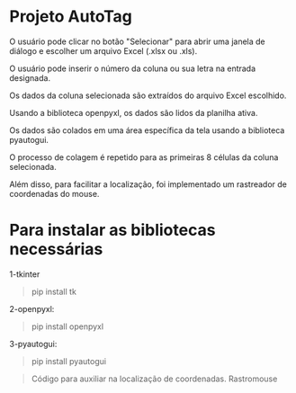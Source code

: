 # Projeto AutoTag

O usuário pode clicar no botão "Selecionar" para abrir uma janela de diálogo e escolher um arquivo Excel (.xlsx ou .xls).

O usuário pode inserir o número da coluna ou sua letra na entrada designada.

Os dados da coluna selecionada são extraídos do arquivo Excel escolhido.

Usando a biblioteca openpyxl, os dados são lidos da planilha ativa.

Os dados são colados em uma área específica da tela usando a biblioteca pyautogui.

O processo de colagem é repetido para as primeiras 8 células da coluna selecionada.

Além disso, para facilitar a localização, foi implementado um rastreador de coordenadas do mouse. 

# Para instalar as bibliotecas necessárias

1-tkinter
>pip install tk

2-openpyxl:
>pip install openpyxl

3-pyautogui:
>pip install pyautogui

>Código para auxiliar na localização de coordenadas.
>Rastromouse





